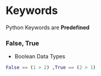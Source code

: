 # Keywords

Python Keywords are **Predefined**

### False, True

- Boolean Data Types

```python
False == (1 > 2) ,True == (2 > 1)
```

